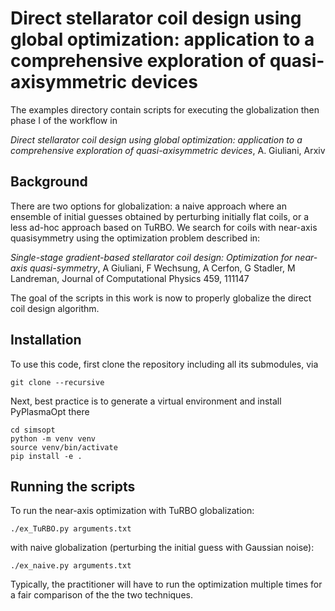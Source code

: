# Direct stellarator coil design using global optimization: application to a comprehensive exploration of quasi-axisymmetric devices
The examples directory contain scripts for executing the globalization then phase I of the workflow in

*Direct stellarator coil design using global optimization: application to a comprehensive exploration of quasi-axisymmetric devices*, A. Giuliani, Arxiv

## Background
There are two options for globalization: a naive approach where an ensemble of initial guesses obtained by perturbing initially flat coils, or a less ad-hoc approach based on TuRBO.  We search for coils with near-axis quasisymmetry using the optimization problem described in:

*Single-stage gradient-based stellarator coil design: Optimization for near-axis quasi-symmetry*, A Giuliani, F Wechsung, A Cerfon, G Stadler, M Landreman, Journal of Computational Physics 459, 111147

The goal of the scripts in this work is now to properly globalize the direct coil design algorithm.


## Installation
To use this code, first clone the repository including all its submodules, via

    git clone --recursive 

Next, best practice is to generate a virtual environment and install PyPlasmaOpt there

    cd simsopt
    python -m venv venv
    source venv/bin/activate
    pip install -e .

## Running the scripts

To run the near-axis optimization with TuRBO globalization:

    ./ex_TuRBO.py arguments.txt

with naive globalization (perturbing the initial guess with Gaussian noise):

    ./ex_naive.py arguments.txt

Typically, the practitioner will have to run the optimization multiple times for a fair comparison of the the two techniques.
